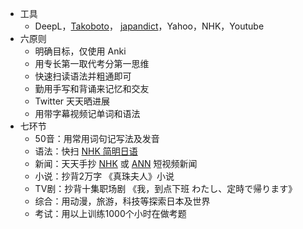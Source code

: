 - 工具
	- DeepL，[Takoboto](https://takoboto.jp/)， [japandict](https://www.japandict.com/)，Yahoo，NHK，Youtube
- 六原则
	- 明确目标，仅使用 Anki
	- 用专长第一取代考分第一思维
	- 快速扫读语法并粗通即可
	- 勤用手写和背诵来记忆和交友
	- Twitter 天天晒进展
	- 用带字幕视频记单词和语法
- 七环节
	- 50音：用常用词句记写法及发音
	- 语法：快扫 [NHK 简明日语](https://www.nhk.or.jp/lesson/chinese/)
	- 新闻：天天手抄 [NHK](https://www3.nhk.or.jp/news/easy/) 或 [ANN](https://news.tv-asahi.co.jp/) 短视频新闻
	- 小说：抄背2万字 《真珠夫人》小说
	- TV剧：抄背十集职场剧 《我，到点下班 わたし、定時で帰ります》
	- 综合：用动漫，旅游，科技等探索日本及世界
	- 考试：用以上训练1000个小时在做考题